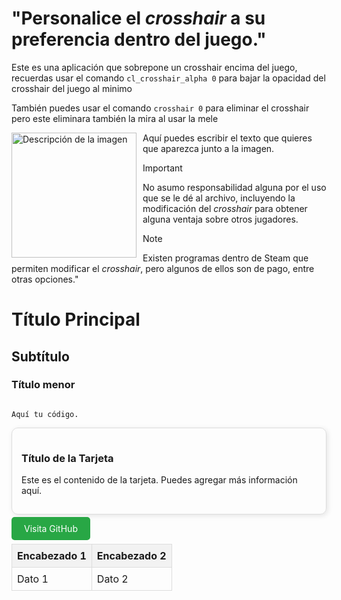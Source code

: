 # "Personalice el *crosshair* a su preferencia dentro del juego."
Este es una aplicación que sobrepone un crosshair encima del juego, recuerdas usar el comando `cl_crosshair_alpha 0`
para bajar la opacidad del crosshair del juego al minimo

También puedes usar el comando `crosshair 0` para eliminar el crosshair pero este eliminara también la mira al usar la mele 

<p>
  <img src="https://raw.githubusercontent.com/SalvadorDante/Left4Dead/main/target.png" alt="Descripción de la imagen" width="200" style="float: left; margin-right: 10px;" />
  Aquí puedes escribir el texto que quieres que aparezca junto a la imagen.
</p>

> [!IMPORTANT]
> No asumo responsabilidad alguna por el uso que se le dé al archivo, incluyendo la modificación del *crosshair* para obtener alguna ventaja sobre otros jugadores.

> [!NOTE]
> Existen programas dentro de Steam que permiten modificar el *crosshair*, pero algunos de ellos son de pago, entre otras opciones."

<h1>Título Principal</h1>
<h2>Subtítulo</h2>
<h3>Título menor</h3>

<pre><code>
Aquí tu código.
</code></pre>

<div style="border: 1px solid #ddd; padding: 15px; border-radius: 10px; box-shadow: 2px 2px 8px rgba(0, 0, 0, 0.1);">
  <h3>Título de la Tarjeta</h3>
  <p>Este es el contenido de la tarjeta. Puedes agregar más información aquí.</p>
</div>

<a href="https://github.com" style="text-decoration: none; background-color: #28a745; color: white; padding: 10px 20px; border-radius: 5px;">Visita GitHub</a>

<table style="border-collapse: collapse; width: 100%;">
  <tr style="background-color: #f2f2f2;">
    <th style="border: 1px solid #ddd; padding: 8px;">Encabezado 1</th>
    <th style="border: 1px solid #ddd; padding: 8px;">Encabezado 2</th>
  </tr>
  <tr>
    <td style="border: 1px solid #ddd; padding: 8px;">Dato 1</td>
    <td style="border: 1px solid #ddd; padding: 8px;">Dato 2</td>
  </tr>
</table>
